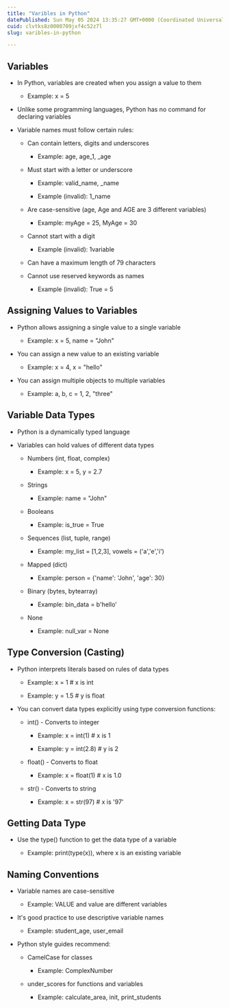 ```yaml
---
title: "Varibles in Python"
datePublished: Sun May 05 2024 13:35:27 GMT+0000 (Coordinated Universal Time)
cuid: clvtks8z0000709jxf4c52z7l
slug: varibles-in-python

---
```


## Variables

* In Python, variables are created when you assign a value to them
    
    * Example: x = 5
        
* Unlike some programming languages, Python has no command for declaring variables
    
* Variable names must follow certain rules:
    
    * Can contain letters, digits and underscores
        
        * Example: age, age\_1, \_age
            
    * Must start with a letter or underscore
        
        * Example: valid\_name, \_name
            
        * Example (invalid): 1\_name
            
    * Are case-sensitive (age, Age and AGE are 3 different variables)
        
        * Example: myAge = 25, MyAge = 30
            
    * Cannot start with a digit
        
        * Example (invalid): 1variable
            
    * Can have a maximum length of 79 characters
        
    * Cannot use reserved keywords as names
        
        * Example (invalid): True = 5
            

## Assigning Values to Variables

* Python allows assigning a single value to a single variable
    
    * Example: x = 5, name = "John"
        
* You can assign a new value to an existing variable
    
    * Example: x = 4, x = "hello"
        
* You can assign multiple objects to multiple variables
    
    * Example: a, b, c = 1, 2, "three"
        

## Variable Data Types

* Python is a dynamically typed language
    
* Variables can hold values of different data types
    
    * Numbers (int, float, complex)
        
        * Example: x = 5, y = 2.7
            
    * Strings
        
        * Example: name = "John"
            
    * Booleans
        
        * Example: is\_true = True
            
    * Sequences (list, tuple, range)
        
        * Example: my\_list = \[1,2,3\], vowels = ('a','e','i')
            
    * Mapped (dict)
        
        * Example: person = {'name': 'John', 'age': 30}
            
    * Binary (bytes, bytearray)
        
        * Example: bin\_data = b'hello'
            
    * None
        
        * Example: null\_var = None
            

## Type Conversion (Casting)

* Python interprets literals based on rules of data types
    
    * Example: x = 1 # x is int
        
    * Example: y = 1.5 # y is float
        
* You can convert data types explicitly using type conversion functions:
    
    * int() - Converts to integer
        
        * Example: x = int(1) # x is 1
            
        * Example: y = int(2.8) # y is 2
            
    * float() - Converts to float
        
        * Example: x = float(1) # x is 1.0
            
    * str() - Converts to string
        
        * Example: x = str(97) # x is '97'
            

## Getting Data Type

* Use the type() function to get the data type of a variable
    
    * Example: print(type(x)), where x is an existing variable
        

## Naming Conventions

* Variable names are case-sensitive
    
    * Example: VALUE and value are different variables
        
* It's good practice to use descriptive variable names
    
    * Example: student\_age, user\_email
        
* Python style guides recommend:
    
    * CamelCase for classes
        
        * Example: ComplexNumber
            
    * under\_scores for functions and variables
        
        * Example: calculate\_area, init, print\_students